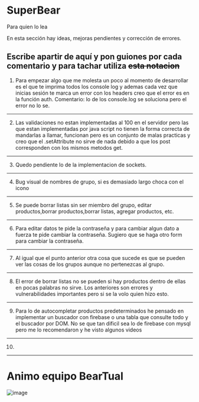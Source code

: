 # SuperBear
Para quien lo lea

En esta sección hay ideas, mejoras pendientes y corrección de errores.

Escribe apartir de aquí y pon guiones por cada comentario y para tachar utiliza <strike>esta notacion</strike>
-----------------------------------------------------------------------------------------------------------------------------------------------------------------------

1. Para empezar algo que me molesta un poco al momento de desarrollar es el que te imprima todos los console log y ademas cada vez que inicias sesión te marca un error con los headers creo que el error es en la función auth. Comentario: lo de los console.log se soluciona pero el error no lo se.
 
-----------------------------------------------------------------------------------------------------------------------------------------------------------------------

2. Las validaciones no estan implementadas al 100 en el servidor pero las que estan implementadas por java script no tienen la forma correcta de mandarlas a llamar, funcionan pero es un conjunto de malas practicas y creo que el .setAttribute no sirve de nada debido a que los post corresponden con los mismos metodos get.

-----------------------------------------------------------------------------------------------------------------------------------------------------------------------

3. Quedo pendiente lo de la implementacion de sockets.

-----------------------------------------------------------------------------------------------------------------------------------------------------------------------

4. Bug visual de nombres de grupo, si es demasiado largo choca con el icono

-----------------------------------------------------------------------------------------------------------------------------------------------------------------------

5. Se puede borrar listas sin ser miembro del grupo, editar productos,borrar productos,borrar listas, agregar productos, etc.

-----------------------------------------------------------------------------------------------------------------------------------------------------------------------

6. Para editar datos te pide la contraseña y para cambiar algun dato a fuerza te pide cambiar la contraseña. Sugiero que se haga otro form para cambiar la contraseña.

-----------------------------------------------------------------------------------------------------------------------------------------------------------------------

7. Al igual que el punto anterior otra cosa que sucede es que se pueden ver las cosas de los grupos aunque no pertenezcas al grupo.

-----------------------------------------------------------------------------------------------------------------------------------------------------------------------

8. El error de borrar listas no se pueden si hay productos dentro de ellas en pocas palabras no sirve. Los anteriores son errores y vulnerabilidades importantes pero si se la volo quien hizo esto.
-----------------------------------------------------------------------------------------------------------------------------------------------------------------------

9. Para lo de autocompletar productos predeterminados he pensado en implementar un buscador con firebase o una tabla que consulte todo y el buscador por DOM. No se que tan dificil sea lo de firebase con mysql pero me lo recomendaron y he visto algunos videos

-----------------------------------------------------------------------------------------------------------------------------------------------------------------------

10.

-----------------------------------------------------------------------------------------------------------------------------------------------------------------------
# Animo equipo BearTual
![image](https://user-images.githubusercontent.com/65563395/145501935-848250bb-c7ee-4b15-85e8-81de79a651b4.png)
